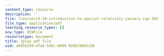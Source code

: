 ```yaml
---
content_type: resource
description: ''
file: /courses/8-20-introduction-to-special-relativity-january-iap-2021/a6956194d7a6545c6699828819893cb0_CPaFPYeVKoY.pdf
file_type: application/pdf
learning_resource_types: []
ocw_type: OCWFile
resourcetype: Document
title: 3play pdf file
uid: a6956194-d7a6-545c-6699-828819893cb0
---
```


